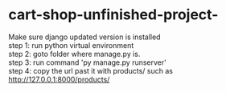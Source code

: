 # cart-shop-unfinished-project- <br>
Make sure django updated version is installed <br>
step 1: run python virtual environment <br>
step 2: goto folder where manage.py is. <br>
step 3: run command 'py manage.py runserver' <br>
step 4: copy the url past it with products/ such as http://127.0.0.1:8000/products/ <br>
